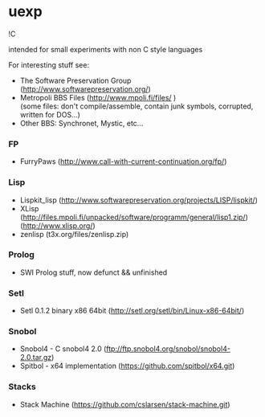 # uexp
!C

intended for small experiments with non C style languages

For interesting stuff see:
* The Software Preservation Group (http://www.softwarepreservation.org/)
* Metropoli BBS Files (http://www.mpoli.fi/files/ )                 
   (some files: don't compile/assemble, contain junk symbols, corrupted, written for DOS...)
* Other BBS: Synchronet, Mystic, etc...

### FP
* FurryPaws (http://www.call-with-current-continuation.org/fp/)

### Lisp  
  * Lispkit_lisp (http://www.softwarepreservation.org/projects/LISP/lispkit/)
  * XLisp                   
  (http://files.mpoli.fi/unpacked/software/programm/general/lisp1.zip/)                 
  (http://www.xlisp.org/)
  * zenlisp (t3x.org/files/zenlisp.zip)

### Prolog
* SWI Prolog stuff, now defunct && unfinished

### Setl 
* Setl 0.1.2 binary x86 64bit   (http://setl.org/setl/bin/Linux-x86-64bit/)

### Snobol
* Snobol4 - C snobol4 2.0       (ftp://ftp.snobol4.org/snobol/snobol4-2.0.tar.gz)
* Spitbol - x64 implementation  (https://github.com/spitbol/x64.git)

### Stacks
* Stack Machine  (https://github.com/cslarsen/stack-machine.git)